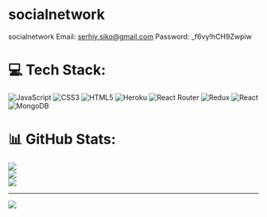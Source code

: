 # socialnetwork
socialnetwork
Email: serhiy.siko@gmail.com
Password: _f6vy!hCH9Zwpiw


# 💻 Tech Stack:
![JavaScript](https://img.shields.io/badge/javascript-%23323330.svg?style=for-the-badge&logo=javascript&logoColor=%23F7DF1E) ![CSS3](https://img.shields.io/badge/css3-%231572B6.svg?style=for-the-badge&logo=css3&logoColor=white) ![HTML5](https://img.shields.io/badge/html5-%23E34F26.svg?style=for-the-badge&logo=html5&logoColor=white) ![Heroku](https://img.shields.io/badge/heroku-%23430098.svg?style=for-the-badge&logo=heroku&logoColor=white) ![React Router](https://img.shields.io/badge/React_Router-CA4245?style=for-the-badge&logo=react-router&logoColor=white) ![Redux](https://img.shields.io/badge/redux-%23593d88.svg?style=for-the-badge&logo=redux&logoColor=white) ![React](https://img.shields.io/badge/react-%2320232a.svg?style=for-the-badge&logo=react&logoColor=%2361DAFB) ![MongoDB](https://img.shields.io/badge/MongoDB-%234ea94b.svg?style=for-the-badge&logo=mongodb&logoColor=white)
# 📊 GitHub Stats:
![](https://github-readme-stats.vercel.app/api?username=SerhiiDerkach&theme=dark&hide_border=false&include_all_commits=false&count_private=false)<br/>
![](https://github-readme-streak-stats.herokuapp.com/?user=SerhiiDerkach&theme=dark&hide_border=false)<br/>
![](https://github-readme-stats.vercel.app/api/top-langs/?username=SerhiiDerkach&theme=dark&hide_border=false&include_all_commits=false&count_private=false&layout=compact)

---
[![](https://visitcount.itsvg.in/api?id=SerhiiDerkach&icon=0&color=0)](https://visitcount.itsvg.in)

<!-- Proudly created with GPRM ( https://gprm.itsvg.in ) -->
